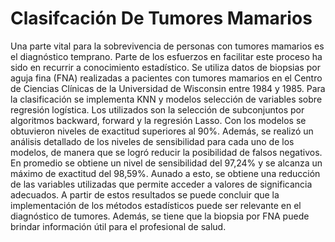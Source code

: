 
# Clasifcación De Tumores Mamarios
Una parte vital para la sobrevivencia de personas con tumores mamarios es el diagnóstico temprano. Parte de los esfuerzos en facilitar este proceso ha sido en recurrir a conocimiento estadístico. Se utiliza datos de biopsias por aguja fina (FNA) realizadas a pacientes con tumores mamarios en el Centro de Ciencias Clínicas de la Universidad de Wisconsin entre 1984 y 1985. Para la clasificación se implementa KNN y modelos selección de variables sobre regresión logística. Los utilizados son la selección de subconjuntos por algoritmos backward, forward y la regresión Lasso. Con los modelos se obtuvieron niveles de exactitud superiores al 90%. Además, se realizó un análisis detallado de los niveles de sensibilidad para cada uno de los modelos, de manera que se logró reducir la posibilidad de falsos negativos. En promedio se obtiene un nivel de sensibilidad del 97,24% y se alcanza un máximo de exactitud del 98,59%. Aunado a esto, se obtiene una reducción de las variables utilizadas que permite acceder a valores de significancia adecuados. A partir de estos resultados se puede concluir que la implementación de los métodos estadísticos puede ser relevante en el diagnóstico de tumores. Además, se tiene que la biopsia por FNA puede brindar información útil para el profesional de salud.
